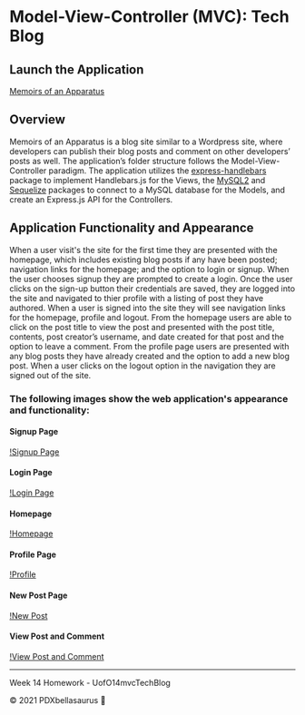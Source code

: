 # Model-View-Controller (MVC): Tech Blog

## Launch the Application
[Memoirs of an Apparatus]()
## Overview
Memoirs of an Apparatus is a blog site similar to a Wordpress site, where developers can publish their blog posts and comment on other developers’ posts as well. The application’s folder structure follows the Model-View-Controller paradigm. The application utilizes the [express-handlebars](https://www.npmjs.com/package/express-handlebars) package to implement Handlebars.js for the Views, the [MySQL2](https://www.npmjs.com/package/mysql2) and [Sequelize](https://www.npmjs.com/package/sequelize) packages to connect to a MySQL database for the Models, and create an Express.js API for the Controllers.

## Application Functionality and Appearance

When a user visit's the site for the first time they are presented with the homepage, which includes existing blog posts if any have been posted; navigation links for the homepage; and the option to login or signup. When the user chooses signup they are prompted to create a login. Once the user clicks on the sign-up button their credentials are saved, they are logged into the site and navigated to thier profile with a listing of post they have authored. When a user is signed into the site they will see navigation links for the homepage, profile and logout. From the homepage users are able to click on the post title to view the post and  presented with the post title, contents, post creator’s username, and date created for that post and the option to leave a comment. From the profile page users are presented with any blog posts they have already created and the option to add a new blog post. When a user clicks on the logout option in the navigation they are signed out of the site.

### The following images show the web application's appearance and functionality: 

#### Signup Page

[!Signup Page]()

#### Login Page

[!Login Page]()

#### Homepage

[!Homepage]()

#### Profile Page

[!Profile]()

#### New Post Page

[!New Post]()

#### View Post and Comment

[!View Post and Comment]()

______________________________
Week 14 Homework - UofO14mvcTechBlog

© 2021 PDXbellasaurus :sauropod: